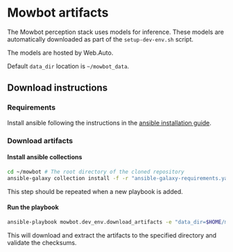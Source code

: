# Mowbot artifacts

The Mowbot perception stack uses models for inference. These models are automatically downloaded as part of the `setup-dev-env.sh` script.

The models are hosted by Web.Auto.

Default `data_dir` location is `~/mowbot_data`.

## Download instructions

### Requirements

Install ansible following the instructions in the [ansible installation guide](../../README.md#ansible-installation).

### Download artifacts

#### Install ansible collections

```bash
cd ~/mowbot # The root directory of the cloned repository
ansible-galaxy collection install -f -r "ansible-galaxy-requirements.yaml"
```

This step should be repeated when a new playbook is added.

#### Run the playbook

```bash
ansible-playbook mowbot.dev_env.download_artifacts -e "data_dir=$HOME/mowbot_data" --ask-become-pass
```

This will download and extract the artifacts to the specified directory and validate the checksums.